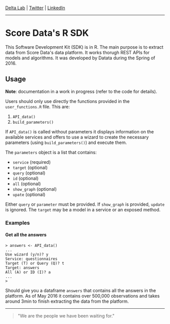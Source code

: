 
[Delta Lab](https://links.deltalab.ai/website) | [Twitter](https://links.deltalab.ai/twitter) | [LinkedIn](https://links.deltalab.ai/linkedin)

---

# Score Data's R SDK

This Software Development Kit (SDK) is in R. The main purpose is to extract data from Score Data's data platform. It works thorugh REST APIs for models and algorithms. It was developed by Datata during the Spring of 2016.

## Usage

**Note**: documentation in a work in progress (refer to the code for details).

Users should only use directly the functions provided in the `user_functions.R` file. This are:

1. `API_data()`
2. `build_parameters()`

If `API_data()` is called without parameters it displays information on the available services and offers to use a wizard to create the necessary parameters (using `build_parameters()`) and execute them.

The `parameters` object is a list that contains:

- `service` (required)
- `target` (optional)
- `query` (optional)
- `id` (optional)
- `all` (optional)
- `show_graph` (optional)
- `upate` (optional)

Either `query` or `parameter` must be provided. If `show_graph` is provided, `update` is ignored. The `target` may be a model in a service or an exposed method.

### Examples

#### Get all the answers

```
> answers <- API_data()
...
Use wizard (y/n)? y
Service: questionnaires
Target (T) or Query (Q)? t
Target: answers
All (A) or ID (I)? a
...
>
```

Should give you a dataframe `answers` that contains all the answers in the platform. As of May 2016 it contains over 500,000 observations and takes around 3min to finish extracting the data from the platform.

---

> "We are the people we have been waiting for."
